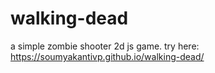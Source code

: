 # walking-dead
a simple zombie shooter 2d js game. 
try here: https://soumyakantivp.github.io/walking-dead/
